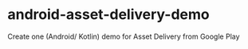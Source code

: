 # android-asset-delivery-demo
Create one (Android/ Kotlin) demo for Asset Delivery from Google Play
